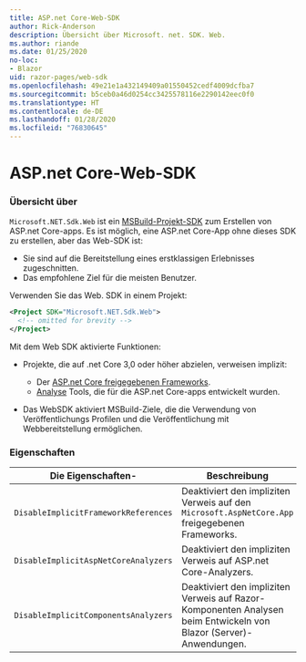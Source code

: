 ```yaml
---
title: ASP.net Core-Web-SDK
author: Rick-Anderson
description: Übersicht über Microsoft. net. SDK. Web.
ms.author: riande
ms.date: 01/25/2020
no-loc:
- Blazor
uid: razor-pages/web-sdk
ms.openlocfilehash: 49e21e1a432149409a01550452cedf4009dcfba7
ms.sourcegitcommit: b5ceb0a46d0254cc3425578116e2290142eec0f0
ms.translationtype: HT
ms.contentlocale: de-DE
ms.lasthandoff: 01/28/2020
ms.locfileid: "76830645"
---
```

# <a name="aspnet-core-web-sdk"></a>ASP.net Core-Web-SDK

### <a name="overview"></a>Übersicht über

`Microsoft.NET.Sdk.Web` ist ein [MSBuild-Projekt-SDK](https://docs.microsoft.com/visualstudio/msbuild/how-to-use-project-sdk) zum Erstellen von ASP.net Core-apps. Es ist möglich, eine ASP.net Core-App ohne dieses SDK zu erstellen, aber das Web-SDK ist:

* Sie sind auf die Bereitstellung eines erstklassigen Erlebnisses zugeschnitten.
* Das empfohlene Ziel für die meisten Benutzer.

Verwenden Sie das Web. SDK in einem Projekt:

  ```xml
  <Project SDK="Microsoft.NET.Sdk.Web">
    <!-- omitted for brevity -->
  </Project>
  ```

Mit dem Web SDK aktivierte Funktionen:

* Projekte, die auf .net Core 3,0 oder höher abzielen, verweisen implizit:

  * Der [ASP.net Core freigegebenen Frameworks](xref:fundamentals/metapackage-app).
  * [Analyse](/visualstudio/extensibility/getting-started-with-roslyn-analyzers) Tools, die für die ASP.net Core-apps entwickelt wurden.
* Das WebSDK aktiviert MSBuild-Ziele, die die Verwendung von Veröffentlichungs Profilen und die Veröffentlichung mit Webbereitstellung ermöglichen.

### <a name="properties"></a>Eigenschaften

| Die Eigenschaften- | Beschreibung |
| -------- | ----------- |
| `DisableImplicitFrameworkReferences` | Deaktiviert den impliziten Verweis auf den `Microsoft.AspNetCore.App` freigegebenen Frameworks. |
| `DisableImplicitAspNetCoreAnalyzers` | Deaktiviert den impliziten Verweis auf ASP.net Core-Analyzers. |
| `DisableImplicitComponentsAnalyzers` | Deaktiviert den impliziten Verweis auf Razor-Komponenten Analysen beim Entwickeln von Blazor (Server)-Anwendungen. |

